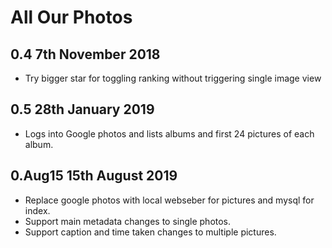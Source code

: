 # All Our Photos

## 0.4 7th November 2018
- Try bigger star for toggling ranking without triggering single image view

## 0.5 28th January 2019
- Logs into Google photos and lists albums and first 24 pictures of each album.

## 0.Aug15    15th August 2019
- Replace google photos with local webseber for pictures and mysql for index.
- Support main metadata changes to single photos.
- Support caption and time taken changes to multiple pictures.


